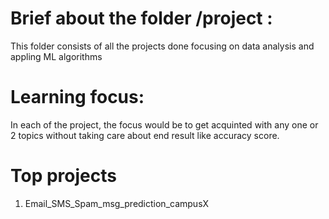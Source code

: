 # Brief about the folder /project : 
This folder consists of all the projects done focusing on data analysis and appling ML algorithms

# Learning focus: 
In each of the project, the focus would be to get acquinted with any one or 2 topics without taking care about end result like accuracy score.

# Top projects
1. Email_SMS_Spam_msg_prediction_campusX
